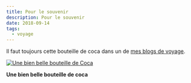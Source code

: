 ```yaml
---
title: Pour le souvenir
description: Pour le souvenir
date: 2018-09-14
tags:
  - voyage
---
```


Il faut toujours cette bouteille de coca dans un de [mes blogs de voyage](http://liban.rouquin.me/).

 [![Une bien belle bouteille de Coca](IMG/e0a5751a-309c-43fc-89da-d6187a1387b2.jpg?1680421667)](IMG/e0a5751a-309c-43fc-89da-d6187a1387b2.jpg)

**Une bien belle bouteille de coca**